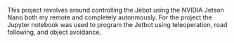 This project revolves around controlling the Jebot using the NVIDIA Jetson Nano both my remote and completely autonmously. For the project the Jupyter notebook was used to program the Jetbot using teleoperation, road following, and object avoidance.   
